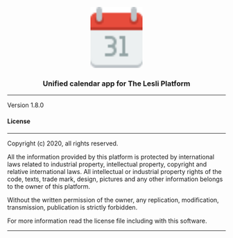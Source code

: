 <p align="center">
	<img width="120" alt="LesliCloud logo" src="./app/assets/images/cloud_driver/driver-logo.svg" />
</p>

<h3 align="center">Unified calendar app for The Lesli Platform</h3>

<hr/>

Version 1.8.0


#### License
-------
Copyright (c) 2020, all rights reserved.

All the information provided by this platform is protected by international laws related  to 
industrial property, intellectual property, copyright and relative international laws. 
All intellectual or industrial property rights of the code, texts, trade mark, design, 
pictures and any other information belongs to the owner of this platform.

Without the written permission of the owner, any replication, modification,
transmission, publication is strictly forbidden.

For more information read the license file including with this software.

<hr>
